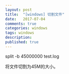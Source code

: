 ```yaml
---
layout: post
title:  "[windows] 切割文件"
date:   2017-07-04
comments: true
categories: windows
tags: windows
description:
published: true
---
```



split -b 45000000 test.log

将文件切割为45M的大小。




